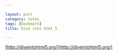 ```yaml
---

layout: post
category: notes
tags: [bookmark]
title: Dive into html 5

---
```


[http://diveintohtml5.org/](http://diveintohtml5.org/)
